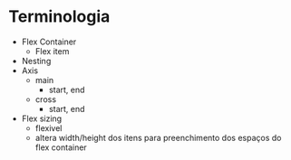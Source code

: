 # Terminologia

- Flex Container
    - Flex item
- Nesting 
- Axis
    - main
        - start, end
    - cross
        - start, end
- Flex sizing
    - flexivel
    - altera width/height dos itens para preenchimento dos espaços do flex container